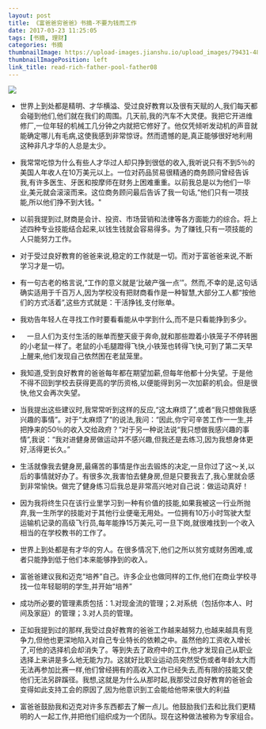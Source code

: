 ```yaml
---
layout: post
title: 《富爸爸穷爸爸》书摘-不要为钱而工作　
date: 2017-03-23 11:25:05
tags: [书摘, 理财]
categories: 书摘
thumbnailImage: https://upload-images.jianshu.io/upload_images/79431-48eee1f8ef7dcf2d.jpg?imageMogr2/auto-orient/strip%7CimageView2/2/w/1000/format/webp
thumbnailImagePosition: left
link_title: read-rich-father-pool-father08
---
```

<!-- toc -->
<!-- more -->
![](https://upload-images.jianshu.io/upload_images/79431-48eee1f8ef7dcf2d.jpg?imageMogr2/auto-orient/strip%7CimageView2/2/w/1000/format/webp)

- 世界上到处都是精明、才华横溢、受过良好教育以及很有天赋的人,我们每天都会碰到他们,他们就在我们的周围。几天前,我的汽车不大灵便。我把它开进维修厂,一位年轻的机械工几分钟之内就把它修好了。他仅凭倾听发动机的声音就能确定哪儿有毛病,这使我感到非常惊讶。然而遗憾的是,真正能够很好地利用这种非凡才华的人总是太少。
　　
- 我常常吃惊为什么有些人才华过人却只挣到很低的收入,我听说只有不到5％的美国人年收人在10万美元以上。一位对药品贸易很精通的商务顾问曾经告诉我,有许多医生、牙医和按摩师在财务上困难重重。以前我总是以为他们一毕业,美元就会滚滚而来。这位商务顾问最后告诉了我一句话,“他们只有一项技能,所以他们挣不到大钱。"

- 以前我提到过,财商是会计、投资、市场营销和法律等各方面能力的综合。将上述四种专业技能结合起来,以钱生钱就会容易得多。为了赚钱,只有一项技能的人只能努力工作。

- 对于受过良好教育的爸爸来说,稳定的工作就是一切。而对于富爸爸来说,不断学习才是一切。

- 有一句古老的格言说,“工作的意义就是‘比破产强一点’”。然而,不幸的是,这句话确实适用于千百万人,因为学校没有把财商看作是一种智慧,大部分工人都“按他们的方式活着”,这些方式就是：干活挣钱,支付账单。

- 我劝告年轻人在寻找工作时要看看能从中学到什么,而不是只看能挣到多少。

- 　一旦人们为支付生活的账单而整天疲于奔命,就和那些蹬着小铁笼子不停转圈的小老鼠一样了。老鼠的小毛腿蹬得飞快,小铁笼也转得飞快,可到了第二天早上醒来,他们发现自己依然困在老鼠笼里。

- 我知道,受到良好教育的爸爸每年都在期望加薪,但每年他都十分失望。于是他不得不回到学校去获得更高的学历资格,以便能得到另一次加薪的机会。但是很快,他又会再次失望。

- 当我提出这些建议时,我常常听到这样的反应,“这太麻烦了”,或者“我只想做我感兴趣的事情”。对于“太麻烦了”的说法,我问：“因此,你宁可辛苦工作一一生,并把挣来的50％的收入交给政府？”对于另一种说法说“我只想做我感兴趣的事情”,我说：“我对进健身房做运动并不感兴趣,但我还是去练习,因为我想身体更好,活得更长久。”

- 生活就像我去健身房,最痛苦的事情是作出去锻炼的决定,一旦你过了这～关,以后的事情就好办了。有很多次,我害怕去健身房,但是只要我去了,我心里就会感到非常愉快。做完了健身练习后我总是非常高兴地对自己说：做运动真好！

- 因为我将终生只在该行业里学习到一种有价值的技能,如果我被这一行业所抛弃,我一生所学的技能对于其他行业便毫无用处。一位拥有10万小时驾驶大型运输机记录的高级飞行员,每年能挣15万美元,可一旦下岗,就很难找到一个收入相当的在学校教书的工作了。

- 世界上到处都是有才华的穷人。在很多情况下,他们之所以贫穷或财务困难,或者只能挣到低于他们本来能够挣到的收入。

- 富爸爸建议我和迈克“培养”自己。许多企业也做同样的工作,他们在商业学校寻找一位年轻聪明的学生,并开始“培养”

- 成功所必要的管理素质包括：1.对现金流的管理；2.对系统（包括你本人、时间及家庭）的管理；3.对人员的管理。

- 正如我提到过的那样,我受过良好教育的爸爸工作越来越努力,也越来越具有竞争力,但他也更深地陷入对自己专业特长的依赖之中。虽然他的工资收入增长了,可他的选择机会却消失了。等到失去了政府中的工作,他才发现自己从职业选择上来讲是多么地无能为力。这就好比职业运动员突然受伤或者年龄太大而无法再参加比赛一样,他们曾经拥有的高收入工作已经失去,而有限的技能又使他们无法另辟蹊径。我想,这就是为什么从那时起,我那受过良好教育的爸爸会变得如此支持工会的原因了,因为他意识到工会能给他带来很大的利益

- 富爸爸鼓励我和迈克对许多东西都去了解一点儿。他鼓励我们去和比我们更精明的人一起工作,并把他们组织成为一个团队。现在这种做法被称为专家组合。
